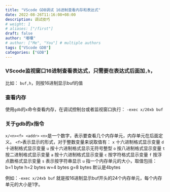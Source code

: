 ```yaml
---
title: "VScode GDB调试 16进制查看内存和表达式"
date: 2022-08-26T11:16:08+08:00
description: 调试技巧
# weight: 1
# aliases: ["/first"]
draft: false
author: "嘟囔"
# author: ["Me", "You"] # multiple authors
tags: ["VScode GDB"]
categories: ["GDB"]
---
```


### VScode监视窗口16进制查看表达式，只需要在表达式后面加`,h`， 
比如： `buf,h`，则按16进制显示buf的值

### 查看内存 
使用`gdb`的`x`命令查看内存，在调试控制台或者监视窗口执行： `-exec x/20xb buf`

### 关于gdb的x指令 
`x/<n><f> <addr>` 
`<n>`是一个数字，表示要查看几个内存单元，内存单元在后面定义。 
`<f>`表示显示的形式，对于整数变量来说取值有： 
    `x` 十六进制格式显示变量 
    `d`	十进制格式显示变量 
    `u`	按十六进制格式显示无符号整型 
    `o`	按八进制格式显示变量 
    `t`	按二进制格式显示变量 
    `a`	按十六进制格式显示变量 
    `c`	按字符格式显示变量 
    `f`	按浮点数格式显示变量 
    `s` 表示按字符串显示 
    `u` 指一个内存单元的大小，取值包括：
        b=1 byte 
        h=2 bytes 
        w=4 bytes 
        g=8 bytes
        默认是4bytes

例如：`-exec x/24xb buf` 
就是按16进制显示buf开头的24个内存单元，每个内存单元的大小是1字。